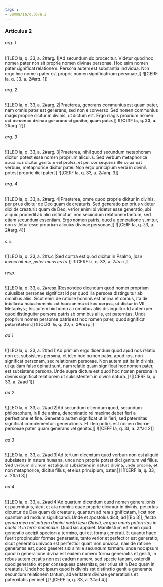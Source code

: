 ```yaml
---
tags : 
- Summa/Ia/q.33/a.2
---
```


### Articulus 2

###### arg. 1
![[LEO Ia, q. 33, a. 2#arg. 1|Ad secundum sic proceditur. Videtur quod hoc nomen pater non sit proprie nomen divinae personae. Hoc enim nomen pater significat relationem. Persona autem est substantia individua. Non ergo hoc nomen pater est proprie nomen significativum personae.]]
![[CERF Ia, q. 33, a. 2#arg. 1]]

###### arg. 2
![[LEO Ia, q. 33, a. 2#arg. 2|Praeterea, generans communius est quam pater, nam omnis pater est generans, sed non e converso. Sed nomen communius magis proprie dicitur in divinis, ut dictum est. Ergo magis proprium nomen est personae divinae generans et genitor, quam pater.]]
![[CERF Ia, q. 33, a. 2#arg. 2]]

###### arg. 3
![[LEO Ia, q. 33, a. 2#arg. 3|Praeterea, nihil quod secundum metaphoram dicitur, potest esse nomen proprium alicuius. Sed verbum metaphorice apud nos dicitur genitum vel proles, et per consequens ille cuius est verbum, metaphorice dicitur pater. Non ergo principium verbi in divinis potest proprie dici pater.]]
![[CERF Ia, q. 33, a. 2#arg. 3]]

###### arg. 4
![[LEO Ia, q. 33, a. 2#arg. 4|Praeterea, omne quod proprie dicitur in divinis, per prius dicitur de Deo quam de creaturis. Sed generatio per prius videtur dici de creaturis quam de Deo, verior enim ibi videtur esse generatio, ubi aliquid procedit ab alio distinctum non secundum relationem tantum, sed etiam secundum essentiam. Ergo nomen patris, quod a generatione sumitur, non videtur esse proprium alicuius divinae personae.]]
![[CERF Ia, q. 33, a. 2#arg. 4]]

###### s.c.
![[LEO Ia, q. 33, a. 2#s.c.|Sed contra est quod dicitur in Psalmo, *ipse invocabit me, pater meus es tu*.]]
![[CERF Ia, q. 33, a. 2#s.c.]]

###### resp.
![[LEO Ia, q. 33, a. 2#resp.|Respondeo dicendum quod nomen proprium cuiuslibet personae significat id per quod illa persona distinguitur ab omnibus aliis. Sicut enim de ratione hominis est anima et corpus, ita de intellectu huius hominis est haec anima et hoc corpus, ut dicitur in VII Metaphys.; his autem hic homo ab omnibus aliis distinguitur. Id autem per quod distinguitur persona patris ab omnibus aliis, est paternitas. Unde proprium nomen personae patris est hoc nomen pater, quod significat paternitatem.]]
![[CERF Ia, q. 33, a. 2#resp.]]

###### ad 1
![[LEO Ia, q. 33, a. 2#ad 1|Ad primum ergo dicendum quod apud nos relatio non est subsistens persona, et ideo hoc nomen pater, apud nos, non significat personam, sed relationem personae. Non autem est ita in divinis, ut quidam falso opinati sunt, nam relatio quam significat hoc nomen pater, est subsistens persona. Unde supra dictum est quod hoc nomen persona in divinis significat relationem ut subsistentem in divina natura.]]
![[CERF Ia, q. 33, a. 2#ad 1]]

###### ad 2
![[LEO Ia, q. 33, a. 2#ad 2|Ad secundum dicendum quod, secundum philosophum, in II de anima, denominatio rei maxime debet fieri a perfectione et fine. Generatio autem significat ut in fieri, sed paternitas significat complementum generationis. Et ideo potius est nomen divinae personae pater, quam generans vel genitor.]]
![[CERF Ia, q. 33, a. 2#ad 2]]

###### ad 3
![[LEO Ia, q. 33, a. 2#ad 3|Ad tertium dicendum quod verbum non est aliquid subsistens in natura humana, unde non proprie potest dici genitum vel filius. Sed verbum divinum est aliquid subsistens in natura divina, unde proprie, et non metaphorice, dicitur filius, et eius principium, pater.]]
![[CERF Ia, q. 33, a. 2#ad 3]]

###### ad 4
![[LEO Ia, q. 33, a. 2#ad 4|Ad quartum dicendum quod nomen generationis et paternitatis, sicut et alia nomina quae proprie dicuntur in divinis, per prius dicuntur de Deo quam de creaturis, quantum ad rem significatam, licet non quantum ad modum significandi. Unde et apostolus dicit, ad [[Ep 3]], *flecto genua mea ad patrem domini nostri Iesu Christi, ex quo omnis paternitas in caelo et in terra nominatur*. Quod sic apparet. Manifestum est enim quod generatio accipit speciem a termino, qui est forma generati. Et quanto haec fuerit propinquior formae generantis, tanto verior et perfectior est generatio; sicut generatio univoca est perfectior quam non univoca, nam de ratione generantis est, quod generet sibi simile secundum formam. Unde hoc ipsum quod in generatione divina est eadem numero forma generantis et geniti, in rebus autem creatis non est eadem numero, sed specie tantum, ostendit quod generatio, et per consequens paternitas, per prius sit in Deo quam in creaturis. Unde hoc ipsum quod in divinis est distinctio geniti a generante secundum relationem tantum, ad veritatem divinae generationis et paternitatis pertinet.]]
![[CERF Ia, q. 33, a. 2#ad 4]]

